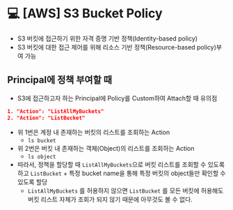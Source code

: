 💻 [AWS] S3 Bucket Policy
==================
* S3 버킷에 접근하기 위한 자격 증명 기반 정책(Identity-based policy)
* S3 버킷에 대한 접근 제어를 위해 리소스 기반 정책(Resource-based policy)부여 가능


## Principal에 정책 부여할 때

* S3에 접근하고자 하는 Principal에 Policy를 Custom하여 Attach할 때 유의점
```json
1. "Action": "ListAllMyBuckets"
2. "Action": "ListBucket"
```
* 위 1번은 계정 내 존재하는 버킷의 리스트를 조회하는 Action
  * `ls bucket` 
* 위 2번은 버킷 내 존재하는 객체(Object)의 리스트를 조회하는 Action
  * `ls object` 
* 따라서, 정책을 할당할 때 `ListAllMyBuckets`으로 버킷 리스트를 조회할 수 있도록 하고 `ListBucket` + 특정 bucket name을 통해 특정 버킷의 object들만 확인할 수 있도록 할당
  * `ListAllMyBuckets` 를 허용하지 않으면 `ListBucket` 를 모든 버킷에 허용해도 버킷 리스트 자체가 조회가 되지 않기 때문에 아무것도 볼 수 없다.
